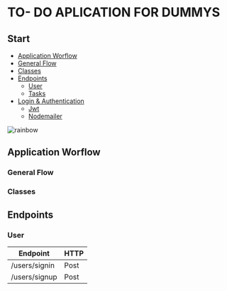 # TO- DO APLICATION FOR DUMMYS

## Start

- [Application Worflow](#Application-Worflow)
- [General Flow](#General-Flow)
- [Classes](#Classes)
- [Endpoints](#Endpoints)
  - [User](#User)
  - [Tasks](#Task)
- [Login & Authentication](#Login-&-Authentication)
  - [Jwt](#Jwt)
  - [Nodemailer](#Nodemailer)

![rainbow](https://github.com/yamilt351/yamilt351/assets/88646148/c92553d4-d47d-4bcb-a505-5e861de4dba6)

## Application Worflow

### General Flow

### Classes

## Endpoints

### User

| Endpoint      | HTTP | 
| ------------- | ---- | 
| /users/signin | Post | 
| /users/signup | Post |

